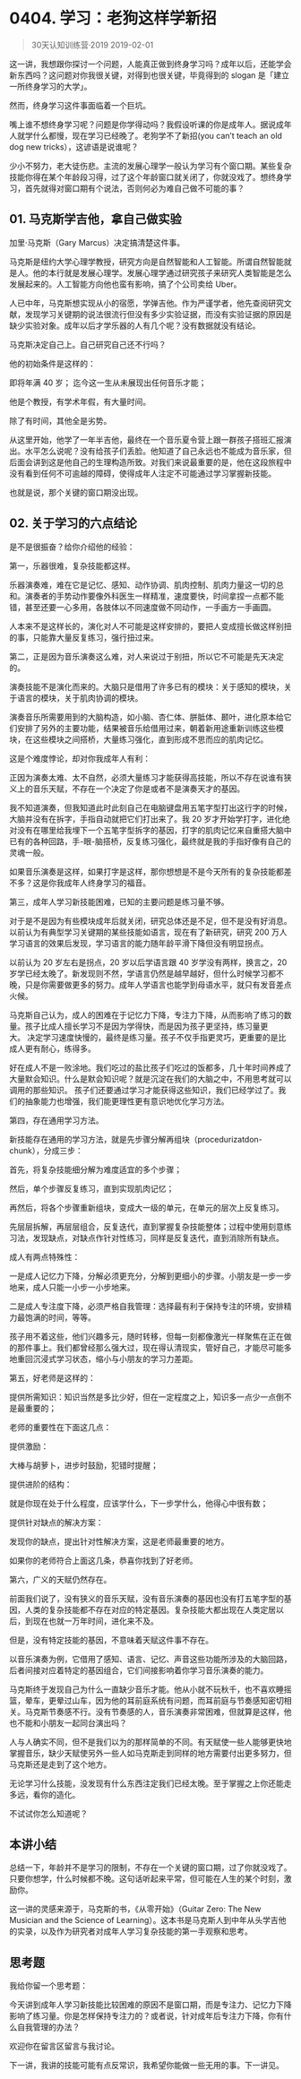 # 0404. 学习：老狗这样学新招
> 30天认知训练营·2019
2019-02-01

这一讲，我想跟你探讨一个问题，人能真正做到终身学习吗？成年以后，还能学会新东西吗？这问题对你我很关键，对得到也很关键，毕竟得到的 slogan 是「建立一所终身学习的大学」。

然而，终身学习这件事面临着一个巨坑。

嘴上谁不想终身学习呢？问题是你学得动吗？我假设听课的你是成年人。据说成年人就学什么都慢，现在学习已经晚了。老狗学不了新招(you can’t teach an old dog new tricks），这谚语是说谁呢？

少小不努力，老大徒伤悲。主流的发展心理学一般认为学习有个窗口期。某些复杂技能你得在某个年龄段习得，过了这个年龄窗口就关闭了，你就没戏了。想终身学习，首先就得对窗口期有个说法，否则何必为难自己做不可能的事？

## 01. 马克斯学吉他，拿自己做实验

加里·马克斯（Gary Marcus）决定搞清楚这件事。

马克斯是纽约大学心理学教授，研究方向是自然智能和人工智能。所谓自然智能就是人。他的本行就是发展心理学。发展心理学通过研究孩子来研究人类智能是怎么发展起来的。人工智能方向他也蛮有影响，搞了个公司卖给 Uber。

人已中年，马克斯想实现从小的宿愿，学弹吉他。作为严谨学者，他先查阅研究文献，发现学习关键期的说法很流行但没有多少实验证据，而没有实验证据的原因是缺少实验对象。成年以后才学乐器的人有几个呢？没有数据就没有结论。

马克斯决定自己上。自己研究自己还不行吗？

他的初始条件是这样的：

即将年满 40 岁；
迄今这一生从未展现出任何音乐才能；

他是个教授，有学术年假，有大量时间。

除了有时间，其他全是劣势。

从这里开始，他学了一年半吉他，最终在一个音乐夏令营上跟一群孩子搭班汇报演出。水平怎么说呢？没有给孩子们丢脸。他知道了自己永远也不能成为音乐家，但后面会讲到这是他自己的生理构造所致。对我们来说最重要的是，他在这段旅程中没有看到任何不可逾越的障碍，使得成年人注定不可能通过学习掌握新技能。

也就是说，那个关键的窗口期没出现。

## 02. 关于学习的六点结论

是不是很振奋？给你介绍他的经验：

第一，乐器很难，复杂技能都这样。

乐器演奏难，难在它是记忆、感知、动作协调、肌肉控制、肌肉力量这一切的总和。演奏者的手势动作要像外科医生一样精准，速度要快，时间拿捏一点都不能错，甚至还要一心多用，各肢体以不同速度做不同动作，一手画方一手画圆。

人本来不是这样长的，演化对人不可能是这样安排的，要把人变成擅长做这样别扭的事，只能靠大量反复练习，强行扭过来。

第二，正是因为音乐演奏这么难，对人来说过于别扭，所以它不可能是先天决定的。

演奏技能不是演化而来的。大脑只是借用了许多已有的模块：关于感知的模块，关于语言的模块，关于肌肉协调的模块。

演奏音乐所需要用到的大脑构造，如小脑、杏仁体、胼胝体、颞叶，进化原本给它们安排了另外的主要功能，结果被音乐给借用过来，朝着新用途重新训练这些模块，在这些模块之间搭桥，大量练习强化，直到形成不思而应的肌肉记忆。

这是个难度悖论，却对你我成年人有利：

正因为演奏太难、太不自然，必须大量练习才能获得高技能，所以不存在说谁有狭义上的音乐天赋，不存在一个决定了你是或者不是演奏天才的基因。

我不知道演奏，但我知道此时此刻自己在电脑键盘用五笔字型打出这行字的时候，大脑并没有在拆字，手指自动就把它们打出来了。我 20 岁才开始学打字，进化绝对没有在哪里给我埋下一个五笔字型拆字的基因，打字的肌肉记忆来自重搭大脑中已有的各种回路，手-眼-脑搭桥，反复练习强化，最终就是我的手指好像有自己的灵魂一般。

如果音乐演奏是这样，如果打字是这样，那你想想是不是今天所有的复杂技能都差不多？这是你我成年人终身学习的福音。

第三，成年人学习新技能困难，已知的主要问题是练习量不够。

对于是不是因为有些模块成年后就关闭，研究总体还是不足，但不是没有好消息。以前认为有典型学习关键期的某些技能如语言，现在有了新研究，研究 200 万人学习语言的效果后发现，学习语言的能力随年龄平滑下降但没有明显拐点。

以前认为 20 岁左右是拐点，20 岁以后学语言跟 40 岁学没有两样，换言之，20 岁学已经太晚了。新发现则不然，学语言仍然是越早越好，但什么时候学习都不晚，只是你需要做更多的努力。成年人学语言也能学到母语水平，就只有发音差点火候。

马克斯自己认为，成人的困难在于记忆力下降，专注力下降，从而影响了练习的数量。孩子比成人擅长学习不是因为学得快，而是因为孩子更坚持，练习量更大。 决定学习速度快慢的，最终是练习量。孩子不仅手指更灵巧，更重要的是比成人更有耐心，练得多。

好在成人不是一败涂地。我们吃过的盐比孩子们吃过的饭都多，几十年时间养成了大量默会知识。什么是默会知识呢？就是沉淀在我们的大脑之中，不用思考就可以调用的那些知识。 孩子们还要通过学习才能获得这些知识，我们已经学过了。我们的抽象能力也增强，我们能更理性更有意识地优化学习方法。

第四，存在通用学习方法。

新技能存在通用的学习方法，就是先步骤分解再组块（procedurizatdon-chunk），分成三步：

首先，将复杂技能细分解为难度适宜的多个步骤；

然后，单个步骤反复练习，直到实现肌肉记忆；

再然后，将各个步骤重新组块，变成大一级的单元，在单元的层次上反复练习。

先层层拆解，再层层组合，反复迭代，直到掌握复杂技能整体；过程中使用刻意练习法，发现缺点，对缺点作针对性练习，同样是反复迭代，直到消除所有缺点。

成人有两点特殊性：

一是成人记忆力下降，分解必须更充分，分解到更细小的步骤。小朋友是一步一步地来，成人只能一小步一小步地来。

二是成人专注度下降，必须严格自我管理：选择最有利于保持专注的环境，安排精力最饱满的时间，等等。

孩子用不着这些，他们兴趣多元，随时转移，但每一刻都像激光一样聚焦在正在做的那件事上。我们都曾经那么强大过，现在得认清现实，管好自己，才能尽可能多地重回沉浸式学习状态，缩小与小朋友的学习力差距。

第五，好老师是这样的：

提供所需知识：知识当然是多比少好，但在一定程度之上，知识多一点少一点倒不是最重要的；

老师的重要性在下面这几点：

提供激励：

大棒与胡萝卜，进步时鼓励，犯错时提醒；

提供进阶的结构：

就是你现在处于什么程度，应该学什么，下一步学什么，他得心中很有数；

提供针对缺点的解决方案：

发现你的缺点，提出针对性解决方案，这是老师最重要的地方。

如果你的老师符合上面这几条，恭喜你找到了好老师。

第六，广义的天赋仍然存在。

前面我们说了，没有狭义的音乐天赋，没有音乐演奏的基因也没有打五笔字型的基因，人类的复杂技能都不存在对应的特定基因。复杂技能大都出现在人类定居以后，到现在也就一万年时间，进化来不及。

但是，没有特定技能的基因，不意味着天赋这件事不存在。

以音乐演奏为例，它借用了感知、语言、记忆、声音这些功能所涉及的大脑回路，后者间接对应着特定的基因组合，它们间接影响着你学习音乐演奏的能力。

马克斯终于发现自己为什么一直缺少音乐才能。他从小就不玩秋千，也不喜欢睡摇篮，晕车，更晕过山车，因为他的耳前庭系统有问题，而耳前庭与节奏感知密切相关。马克斯节奏感不行。没有节奏感的人，音乐演奏非常困难，但就算是这样，他也不能和小朋友一起同台演出吗？

人与人确实不同，但不是我们以为的那样简单的不同。有天赋使一些人能够更快地掌握音乐，缺少天赋使另外一些人如马克斯走到同样的地方需要付出更多努力，但马克斯还是走到了这个地方。

无论学习什么技能，没发现有什么东西注定我们已经太晚。至于掌握之上你还能走多远，看你的造化。

不试试你怎么知道呢？

## 本讲小结

总结一下，年龄并不是学习的限制，不存在一个关键的窗口期，过了你就没戏了。只要你想学，什么时候都不晚。这句话听起来平常，但可能在人生的某个时刻，激励你。

这一讲的灵感来源于，马克斯的书，《从零开始》（Guitar Zero: The New Musician and the Science of Learning）。这本书是马克斯人到中年从头学吉他的实录，以及作为研究者对成年人学习复杂技能的第一手观察和思考。

## 思考题

我给你留一个思考题：

今天讲到成年人学习新技能比较困难的原因不是窗口期，而是专注力、记忆力下降影响了练习量。你是怎样保持专注力的？或者说，针对成年后专注力下降，你有什么自我管理的办法？

欢迎你在留言区留言与我讨论。

下一讲，我讲的技能可能有点反常识，我希望你能做一些无用的事。下一讲见。


